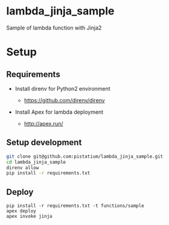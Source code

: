 # lambda_jinja_sample
Sample of lambda function with Jinja2

# Setup

## Requirements

 * Install direnv for Python2 environment
   * https://github.com/direnv/direnv

 * Install Apex for lambda deployment
   * http://apex.run/

## Setup development

```bash
git clone git@github.com:pistatium/lambda_jinja_sample.git
cd lambda_jinja_sample
direnv allow 
pip install -r requirements.txt
```

## Deploy
```
pip install -r requirements.txt -t functions/sample
apex deploy
apex invoke jinja
```
